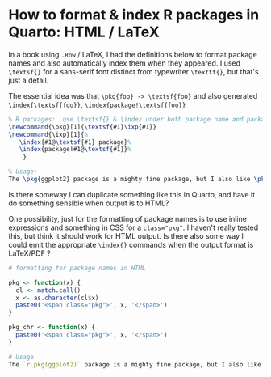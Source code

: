 # How to format & index R packages in Quarto: HTML / LaTeX

In a book using `.Rnw` / LaTeX, I had the definitions below to format package names and also
automatically index them when they appeared. I used `\textsf{}` for a sans-serif font
distinct from typewriter `\texttt{}`, but that's just a detail.

The essential idea was that
`\pkg{foo} -> \textsf{foo}` and also generated
`\index{\textsf{foo}}`, `\index{package!\textsf{foo}}`


```tex
% R packages:  use \textsf{} & \index under both package name and packages!
\newcommand{\pkg}[1]{\textsf{#1}\ixp{#1}}
\newcommand{\ixp}[1]{%
   \index{#1@\textsf{#1} package}%
   \index{package!#1@\textsf{#1}}%
	}

% Usage:
The \pkg{ggplot2} package is a mighty fine package, but I also like \pkg{car} for base-R plots of statistical models.
```

Is there someway I can duplicate something like this in Quarto, and have it do something sensible
when output is to HTML?


One possibility, just for the formatting of package names is to use inline expressions and something in CSS for
a `class="pkg"`. I haven't really tested this, but think it should work for HTML output.
Is there also some way I could emit the appropriate `\index{}` commands when the output format is LaTeX/PDF ?

```r
# formatting for package names in HTML

pkg <- function(x) {
  cl <- match.call()
  x <- as.character(cl$x)
  paste0('<span class="pkg">', x, '</span>')
}

pkg_chr <- function(x) {
  paste0('<span class="pkg">', x, '</span>')
}

# Usage
The `r pkg(ggplot2)` package is a mighty fine package, but I also like `r pkg_chr("car")`  for base-R plots of statistical models.
```